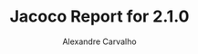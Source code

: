 ---
title: Jacoco Report for 2.1.0
author: Alexandre Carvalho
menu_title: 2.1.0
category: jacoco_reports
layout: iframe
iframe_url: /docs/2.1.0/jacoco/test/html/index.html
order: 1
---